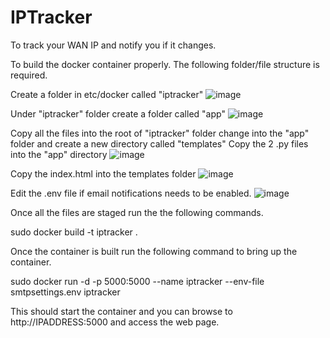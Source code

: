 # IPTracker
To track your WAN IP and notify you if it changes.

To build the docker container properly. The following folder/file structure is required.

Create a folder in etc/docker called "iptracker"
![image](https://github.com/user-attachments/assets/2602f294-592a-4cad-898a-39efcb87beff)

Under "iptracker" folder create a folder called "app"
![image](https://github.com/user-attachments/assets/efcc1ddd-907e-4398-bdf4-0c9609181f78)

Copy all the files into the root of "iptracker" folder
change into the "app" folder and create a new directory called "templates"
Copy the 2 .py files into the "app" directory
![image](https://github.com/user-attachments/assets/8a1f3971-ee26-4805-a277-d79d153e65d4)

Copy the index.html into the templates folder
![image](https://github.com/user-attachments/assets/6a5fbc48-e224-4f35-8d58-f4c310130dee)

Edit the .env file if email notifications needs to be enabled.
![image](https://github.com/user-attachments/assets/81b3d579-4ed8-4f88-8c81-0c546636ab3b)

Once all the files are staged run the the following commands.

sudo docker build -t iptracker .

Once the container is built run the following command to bring up the container.

sudo docker run -d -p 5000:5000 --name iptracker --env-file smtpsettings.env iptracker

This should start the container and you can browse to http://IPADDRESS:5000 and access the web page.

